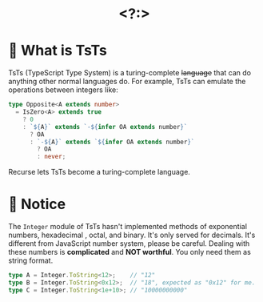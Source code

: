 <div align="center">
  <h1>&lt;?:&gt;</h1>
</div>

# 👾 What is TsTs

TsTs (TypeScript Type System) is a turing-complete ~~language~~ that can do anything other 
normal languages do. For example, TsTs can emulate the operations between integers like:

``` ts
type Opposite<A extends number>
  = IsZero<A> extends true
    ? 0
    : `${A}` extends `-${infer OA extends number}`
      ? OA
      : `-${A}` extends `${infer OA extends number}`
        ? OA
        : never;
```

Recurse lets TsTs become a turing-complete language.

# 🚨 Notice

The `Integer` module of TsTs hasn't implemented methods of exponential numbers, hexadecimal
, octal, and binary. It's only served for decimals. It's different from JavaScript number
system, please be careful. Dealing with these numbers is **complicated** and **NOT worthful**.
You only need them as string format.

``` ts
type A = Integer.ToString<12>;    // "12"
type B = Integer.ToString<0x12>;  // "18", expected as "0x12" for me.
type C = Integer.ToString<1e+10>; // "10000000000"
```